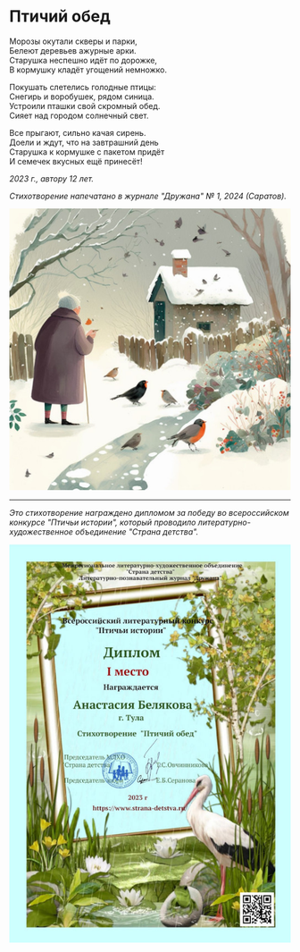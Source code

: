 # Птичий обед

Морозы окутали скверы и парки,  
Белеют деревьев ажурные арки.  
Старушка неспешно идёт по дорожке,  
В кормушку кладёт угощений немножко.

Покушать слетелись голодные птицы:  
Снегирь и воробушек, рядом синица.  
Устроили пташки свой скромный обед.  
Сияет над городом солнечный свет.

Все прыгают, сильно качая сирень.  
Доели и ждут, что на завтрашний день  
Старушка к кормушке с пакетом придёт  
И семечек вкусных ещё принесёт!

*2023 г., автору 12 лет.*

*Стихотворение напечатано в журнале "Дружана" № 1, 2024 (Саратов).*

![Птичий обед](../images/avian-dinner.jpg)

***

*Это стихотворение награждено дипломом за победу во всероссийском конкурсе "Птичьи истории", который проводило литературно-художественное объединение "Страна детства".*

![Диплом "Птичьи истории"](../images/achievements/birds-stories.jpg)

